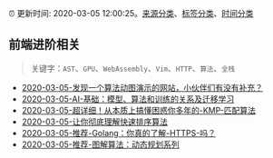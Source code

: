 :alarm_clock: 更新时间: 2020-03-05 12:00:25。[来源分类](../README.md)、[标签分类](../TAGS.md)、[时间分类](../TIMELINE.md)

## 前端进阶相关


> 关键字：`AST`、`GPU`、`WebAssembly`、`Vim`、`HTTP`、`算法`、`全栈`



- [2020-03-05-发现一个算法动图演示的网站，小伙伴们有没有补充？](https://www.v2ex.com/t/649967) 
- [2020-03-05-AI-基础：模型、算法和训练的关系及迁移学习](https://toutiao.io/k/emodzmv) 
- [2020-03-05-超详细！从本质上搞懂困惑你多年的-KMP-匹配算法](https://toutiao.io/k/m7hi6j4) 
- [2020-03-05-让你彻底理解快速排序算法](https://toutiao.io/k/zhtsr48) 
- [2020-03-05-推荐-Golang：你真的了解-HTTPS-吗？](https://toutiao.io/k/zqnhno3) 
- [2020-03-05-推荐-图解算法：动态规划系列](https://toutiao.io/k/8skkd36) 